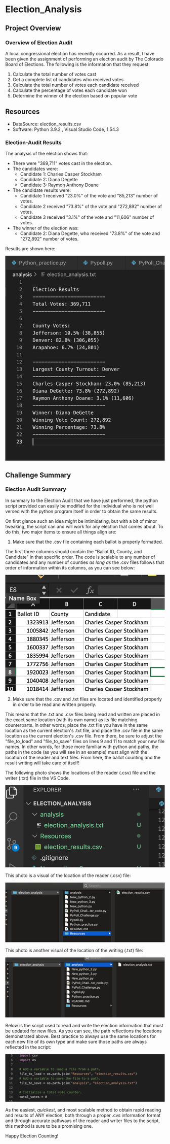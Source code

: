 # Election_Analysis

## Project Overview 
### Overview of Election Audit

A local congressional election has recently occurred. As a result, I have been given the assignment of performing an election audit by The Colorado Board of Elections. The following is the information that they request:

1. Calculate the total number of votes cast
2. Get a complete list of candidates who received votes
3. Calculate the total number of votes each candidate received
4. Calculate the percentage of votes each candidate won
5. Determine the winner of the election based on popular vote


## Resources
- DataSource: election_results.csv
- Software: Python 3.9.2 , Visual Studio Code, 1.54.3


### Election-Audit Results 
The analysis of the election shows that: 
- There were "369,711" votes cast in the election.
- The candidates were:
  - Candidate 1: Charles Casper Stockham
  - Candidate 2: Diana Degette
  - Candidate 3: Raymon Anthony Doane
- The candidate results were:
  - Candidate 1 received "23.0%" of the vote and "85,213" number of votes.
  - Candidate 2 received "73.8%" of the vote and "272,892" number of votes.
  - Candidate 3 received "3.1%" of the vote and "11,606" number of votes.
- The winner of the election was:
  - Candidate 2: Diana Degette, who received "73.8%" of the vote and "272,892" number of votes.

Results are shown here:

![](Election_photos/election_results_1.png)


## Challenge Summary
### Election Audit Summary 

In summary to the Election Audit that we have just performed, the python script provided can easily be modified for the individual who is not well versed with the python program itself in order to obtain the same results. 

On first glance such an idea might be intimidating, but with a bit of minor tweaking, the script can and will work for any election that comes about. To do this, two major items to ensure all things align are:

1. Make sure that the .csv file containing each ballot is properly formatted. 

The first three columns should contain the "Ballot ID, County, and Candidate" in that specific order. The code is scalable to any number of candidates and any number of counties *as long as* the .csv files follows that order of information within its columns, as you can see below:

![](Election_photos/election_ballot_1.png)


2. Make sure that the .csv and .txt files are located and identified properly in order to be read and written properly.

This means that the .txt and .csv files being read and written are placed in the exact same location (with its own name) as its file matching counterparts. In other words, place the .txt file you have in the same location as the current election's .txt file, and place the .csv file in the same location as the current election's .csv file. From there, be sure to adjust the "file_to_load" and "file_to_save" files on lines 9 and 11 to match your new file names. In other words, for those more familiar with python and paths, the paths in the code (as you will see in an example) must align with the location of the reader and text files. From here, the ballot counting and the result writing will take care of itself!

The following photo shows the locations of the reader (.csv) file and the writer (.txt) file in the VS Code.

![](Election_photos/election_file_location.png)

This photo is a visual of the location of the reader (.csv) file:

![](Election_photos/election_reader_location.png)

This photo is another visual of the location of the writing (.txt) file:

![](Election_photos/election_writer_location.png)

Below is the script used to read and write the election information that must be updated for new files. As you can see, the path reflections the locations demonstrated above. Best practice to always use the same locations for each new file of its own type and make sure those paths are always reflected in the script:

![](Election_photos/election_file_script.png)

As the easiest, *quickest*, and most scalable method to obtain rapid reading and results of ANY election, both through a proper .cvs information format and through accurate pathways of the reader and writer files to the script, this method is sure to be a promising one. 


Happy Election Counting!
